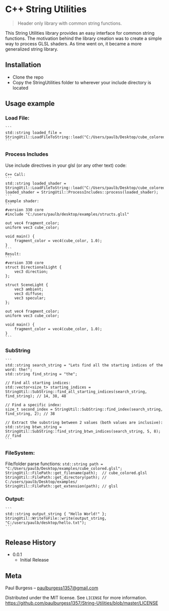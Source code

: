 # C++ String Utilities
> Header only library with common string functions.

This String Utilities library provides an easy interface for common string functions.  The motivation behind the library creation was to create a simple way to process GLSL shaders.  As time went on, it became a more generalized string library.  

## Installation

- Clone the repo
- Copy the StringUtilities folder to wherever your include directory is located

## Usage example

### Load File:
    ```
    std::string loaded_file = StringUtil::LoadFileToString::load("C:/Users/paulb/Desktop/cube_colored.glsl");
    ```


### Process Includes
Use include directives in your glsl (or any other text) code:

    C++ Call:
    ```
    std::string loaded_shader = StringUtil::LoadFileToString::load("C:/Users/paulb/Desktop/cube_colored.glsl");
    loaded_shader = StringUtil::ProcessIncludes::process(loaded_shader);
    ```
    Example shader:
    ```
    #version 330 core
    #include "C:/users/paulb/desktop/examples/structs.glsl"

    out vec4 fragment_color;
    uniform vec3 cube_color;

    void main() {
        fragment_color = vec4(cube_color, 1.0);
    }
    ```
    Result:
    ```
    #version 330 core
    struct DirectionalLight {
        vec3 direction;
    };

    struct SceneLight {
        vec3 ambient;
        vec3 diffuse;
        vec3 specular; 
    };

    out vec4 fragment_color;
    uniform vec3 cube_color;

    void main() {
        fragment_color = vec4(cube_color, 1.0);
    }
    ```


### SubString
    ```
    std::string search_string = "Lets find all the starting indices of the word: the!";
    std::string find_string = "the";

    // Find all starting indices:
    std::vector<size_t> starting_indices = StringUtil::SubString::find_all_starting_indices(search_string, find_string); // 14, 38, 48	

    // Find a specific index:
    size_t second_index = StringUtil::SubString::find_index(search_string, find_string, 2); // 38

    // Extract the substring between 2 values (both values are inclusive):
    std::string btwn_string = StringUtil::SubString::find_string_btwn_indices(search_string, 5, 8); // find
    ```


### FileSystem:
File/folder parse functions:
    ```
    std::string path = "C:/Users/paulb/Desktop/examples/cube_colored.glsl";
    StringUtil::FilePath::get_filename(path);  // cube_colored.glsl
    StringUtil::FilePath::get_directory(path); // C:/users/paulb/Desktop/examples/
    StringUtil::FilePath::get_extension(path); // glsl
    ```


### Output:
    ```
    std::string output_string { "Hello World!" };
    StringUtil::WriteToFile::write(output_string, "C:/users/paulb/desktop/hello.txt");
    ```


## Release History

* 0.0.1
    * Initial Release

## Meta

Paul Burgess – paulburgess1357@gmail.com

Distributed under the MIT license. See ``LICENSE`` for more information.
https://github.com/paulburgess1357/String-Utilities/blob/master/LICENSE
